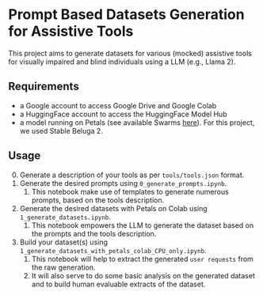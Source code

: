 # Prompt Based Datasets Generation for Assistive Tools

This project aims to generate datasets for various (mocked) assistive tools for visually impaired and blind individuals using a LLM (e.g., Llama 2).

## Requirements

- a Google account to access Google Drive and Google Colab
- a HuggingFace account to access the HuggingFace Model Hub
- a model running on Petals (see available Swarms [here](https://health.petals.dev/)). For this project, we used Stable Beluga 2.

## Usage

0. Generate a description of your tools as per `tools/tools.json` format.
1. Generate the desired prompts using `0_generate_prompts.ipynb`.
   1. This notebook make use of templates to generate numerous prompts, based on the tools description.
2. Generate the desired datasets with Petals on Colab using `1_generate_datasets.ipynb`.
   1. This notebook empowers the LLM to generate the dataset based on the prompts and the tools description.
3. Build your dataset(s) using `1_generate_datasets_with_petals_colab_CPU_only.ipynb`.
   1. This notebook will help to extract the generated `user requests` from the raw generation.
   2. It will also serve to do some basic analysis on the generated dataset and to build human evaluable extracts of the dataset.
